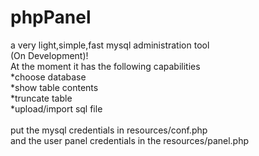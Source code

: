# phpPanel
a very light,simple,fast mysql administration tool<br>
(On Development)!<br>
At the moment it has the following capabilities<br>
*choose database<br>
*show table contents<br>
*truncate table<br>
*upload/import sql file<br>
<br>
put the mysql credentials in resources/conf.php <br>
and the user panel credentials in the resources/panel.php
